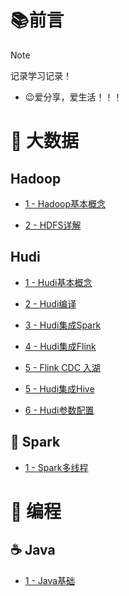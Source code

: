 # 📚前言

> [!NOTE]
>
> 记录学习记录！

- 😉爱分享，爱生活！！！

# 📙 大数据

## Hadoop
- [1 - Hadoop基本概念](/hadoop/hadoop-consept-1.md)

- [2 - HDFS详解](/hadoop/hadoop-hdfs-2.md)

## Hudi

- [1 - Hudi基本概念](/hudi/hudi-consept-1.md)

- [2 - Hudi编译](/hudi/hudi-compile-2.md)

- [3 - Hudi集成Spark](/hudi/hudi-spark-3.md)

- [4 - Hudi集成Flink](/hudi/hudi-flink-4.md)

- [5 - Flink CDC 入湖](/hudi/hudi-flink-cdc-5.md)

- [5 - Hudi集成Hive](/hudi/hudi-hive-6.md)

- [6 - Hudi参数配置](/hudi/hudi-params-7.md)

## 🍉 Spark

- [1 - Spark多线程](/spark/spark-threads.md)

<!--## 🍋 Flink-->

<!--## 🥭 Hive-->



# 📗 编程

## ☕ Java

- [1 - Java基础](/java/java-basics-1.md)

<!--## ☁ Scala-->

<!--## 🐍 Python-->
